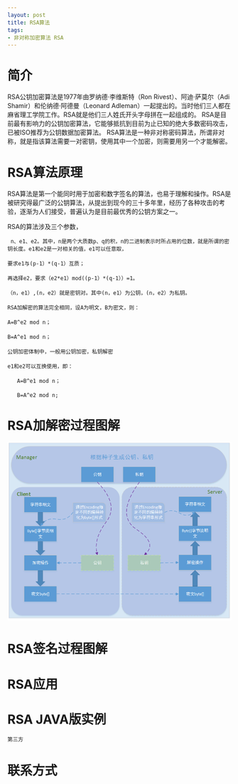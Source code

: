```yaml
---
layout: post
title: RSA算法
tags:
- 非对称加密算法 RSA
---
```



# 简介

   RSA公钥加密算法是1977年由罗纳德&middot;李维斯特（Ron Rivest）、阿迪&middot;萨莫尔（Adi Shamir）和伦纳德&middot;阿德曼（Leonard Adleman）一起提出的。当时他们三人都在麻省理工学院工作。RSA就是他们三人姓氏开头字母拼在一起组成的。
   RSA是目前最有影响力的公钥加密算法，它能够抵抗到目前为止已知的绝大多数密码攻击，已被ISO推荐为公钥数据加密算法。
   RSA算法是一种非对称密码算法，所谓非对称，就是指该算法需要一对密钥，使用其中一个加密，则需要用另一个才能解密。

# RSA算法原理

   RSA算法是第一个能同时用于加密和数字签名的算法，也易于理解和操作。RSA是被研究得最广泛的公钥算法，从提出到现今的三十多年里，经历了各种攻击的考验，逐渐为人们接受，普遍认为是目前最优秀的公钥方案之一。
   
   RSA的算法涉及三个参数，
        
     n、e1、e2。其中，n是两个大质数p、q的积，n的二进制表示时所占用的位数，就是所谓的密钥长度。e1和e2是一对相关的值，e1可以任意取，
   
    要求e1与(p-1）*(q-1）互质；
   
    再选择e2，要求（e2*e1）mod((p-1）*(q-1））=1。
   
    （n，e1）,(n，e2）就是密钥对。其中(n，e1）为公钥，(n，e2）为私钥。
   
    RSA加解密的算法完全相同，设A为明文，B为密文，则：
   
    A=B^e2 mod n；
   
    B=A^e1 mod n；
   
    公钥加密体制中，一般用公钥加密，私钥解密
   
    e1和e2可以互换使用，即：
   
       A=B^e1 mod n；
   
       B=A^e2 mod n;
 
# RSA加解密过程图解
   ![image](/assets/2018-03-17-RSA/RSA加解密流程.png)

# RSA签名过程图解

# RSA应用

# RSA JAVA版实例

```java
第三方
```



# 联系方式





